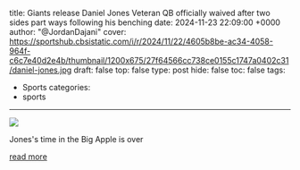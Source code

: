 title: Giants release Daniel Jones Veteran QB officially waived after two sides part ways following his benching
date: 2024-11-23 22:09:00 +0000
author: "@JordanDajani"
cover: https://sportshub.cbsistatic.com/i/r/2024/11/22/4605b8be-ac34-4058-964f-c6c7e40d2e4b/thumbnail/1200x675/27f64566cc738ce0155c1747a0402c31/daniel-jones.jpg
draft: false
top: false
type: post
hide: false
toc: false
tags:
  - Sports
categories:
  - sports
---

![](https://sportshub.cbsistatic.com/i/r/2024/11/22/4605b8be-ac34-4058-964f-c6c7e40d2e4b/thumbnail/1200x675/27f64566cc738ce0155c1747a0402c31/daniel-jones.jpg)

Jones's time in the Big Apple is over

[read more](https://www.cbssports.com/nfl/news/giants-release-daniel-jones-veteran-qb-officially-waived-after-two-sides-part-ways-following-his-benching/)

